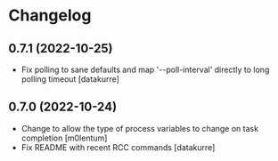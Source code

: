 Changelog
=========

0.7.1 (2022-10-25)
------------------

- Fix polling to sane defaults and map '--poll-interval' directly to long polling timeout
  [datakurre]


0.7.0 (2022-10-24)
------------------

- Change to allow the type of process variables to change on task completion
  [m0lentum]
- Fix README with recent RCC commands
  [datakurre]
